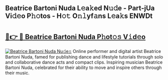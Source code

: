 ## Beatrice Bartoni Nuda L𝚎a𝚔ed N𝚞𝚍e - Part-jUa Vi𝚍𝚎o P𝚑𝚘tos - H𝚘𝚝 O𝚗𝚕yf𝚊ns L𝚎a𝚔s ENWDt

# <h2><a href="http://kfa9d9.oniu.top/?m=Beatrice+Bartoni+Nuda">🔗👉 🔴 Beatrice Bartoni Nuda P𝚑ot𝚘𝚜 V𝚒d𝚎o</a></h2>

[![Beatrice Bartoni Nuda Nu𝚍e𝚜](https://i.imgur.com/0qMVB7G.gif)](http://kfa9d9.oniu.top/?m=Beatrice+Bartoni+Nuda)
Online performer and digital artist Beatrice Bartoni Nuda, famed for publishing dance and lifestyle tutorials through solo and collaborative dance acts and compact clips. Inspiring musician Beatrice Bartoni Nuda, celebrated for their ability to move and inspire others through their music.  
